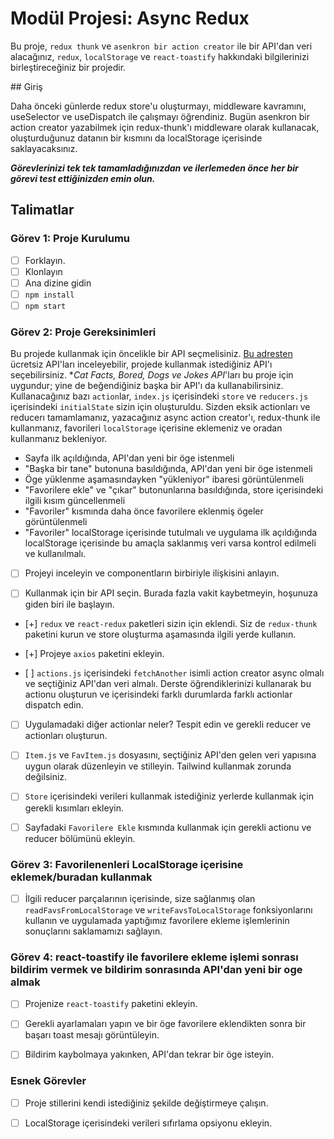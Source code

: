 # Modül Projesi: Async Redux

Bu proje, `redux thunk` ve `asenkron bir action creator` ile bir API'dan veri alacağınız, `redux`, `localStorage` ve `react-toastify` hakkındaki bilgilerinizi birleştireceğiniz bir projedir.

## Giriş

Daha önceki günlerde redux store'u oluşturmayı, middleware kavramını, useSelector ve useDispatch ile çalışmayı öğrendiniz. Bugün asenkron bir action creator yazabilmek için redux-thunk'ı middleware olarak kullanacak, oluşturduğunuz datanın bir kısmını da localStorage içerisinde saklayacaksınız.

**_Görevlerinizi tek tek tamamladığınızdan ve ilerlemeden önce her bir görevi test ettiğinizden emin olun._**

## Talimatlar

### Görev 1: Proje Kurulumu

- [ ] Forklayın.
- [ ] Klonlayın
- [ ] Ana dizine gidin
- [ ] `npm install`
- [ ] `npm start`

### Görev 2: Proje Gereksinimleri

Bu projede kullanmak için öncelikle bir API seçmelisiniz. [Bu adresten](https://apipheny.io/free-api/) ücretsiz API'ları inceleyebilir, projede kullanmak istediğiniz API'ı seçebilirsiniz. \*_Cat Facts, Bored, Dogs ve Jokes API_'ları bu proje için uygundur; yine de beğendiğiniz başka bir API'ı da kullanabilirsiniz. Kullanacağınız bazı `action`lar, `index.js` içerisindeki `store` ve `reducers.js` içerisindeki `initialState` sizin için oluşturuldu. Sizden eksik actionları ve reducerı tamamlamanız, yazacağınız async action creator'ı, redux-thunk ile kullanmanız, favorileri `localStorage` içerisine eklemeniz ve oradan kullanmanız bekleniyor.

- Sayfa ilk açıldığında, API'dan yeni bir öge istenmeli
- "Başka bir tane" butonuna basıldığında, API'dan yeni bir öge istenmeli
- Öge yüklenme aşamasındayken "yükleniyor" ibaresi görüntülenmeli
- "Favorilere ekle" ve "çıkar" butonunlarına basıldığında, store içerisindeki ilgili kısım güncellenmeli
- "Favoriler" kısmında daha önce favorilere eklenmiş ögeler görüntülenmeli
- "Favoriler" localStorage içerisinde tutulmalı ve uygulama ilk açıldığında localStorage içerisinde bu amaçla saklanmış veri varsa kontrol edilmeli ve kullanılmalı.

* [ ] Projeyi inceleyin ve componentların birbiriyle ilişkisini anlayın.

* [ ] Kullanmak için bir API seçin. Burada fazla vakit kaybetmeyin, hoşunuza giden biri ile başlayın.

* [+] `redux` ve `react-redux` paketleri sizin için eklendi. Siz de `redux-thunk` paketini kurun ve store oluşturma aşamasında ilgili yerde kullanın.

* [+] Projeye `axios` paketini ekleyin.

* [ ] `actions.js` içerisindeki `fetchAnother` isimli action creator async olmalı ve seçtiğiniz API'dan veri almalı. Derste öğrendiklerinizi kullanarak bu actionu oluşturun ve içerisindeki farklı durumlarda farklı actionlar dispatch edin.

* [ ] Uygulamadaki diğer actionlar neler? Tespit edin ve gerekli reducer ve actionları oluşturun.

* [ ] `Item.js` ve `FavItem.js` dosyasını, seçtiğiniz API'den gelen veri yapısına uygun olarak düzenleyin ve stilleyin. Tailwind kullanmak zorunda değilsiniz.

* [ ] `Store` içerisindeki verileri kullanmak istediğiniz yerlerde kullanmak için gerekli kısımları ekleyin.

* [ ] Sayfadaki `Favorilere Ekle` kısmında kullanmak için gerekli actionu ve reducer bölümünü ekleyin.

### Görev 3: Favorilenenleri LocalStorage içerisine eklemek/buradan kullanmak

- [ ] İlgili reducer parçalarının içerisinde, size sağlanmış olan `readFavsFromLocalStorage` ve `writeFavsToLocalStorage` fonksiyonlarını kullanın ve uygulamada yaptığımız favorilere ekleme işlemlerinin sonuçlarını saklamamızı sağlayın.

### Görev 4: react-toastify ile favorilere ekleme işlemi sonrası bildirim vermek ve bildirim sonrasında API'dan yeni bir oge almak

- [ ] Projenize `react-toastify` paketini ekleyin.

- [ ] Gerekli ayarlamaları yapın ve bir öge favorilere eklendikten sonra bir başarı toast mesajı görüntüleyin.

- [ ] Bildirim kaybolmaya yakınken, API'dan tekrar bir öge isteyin.

### Esnek Görevler

- [ ] Proje stillerini kendi istediğiniz şekilde değiştirmeye çalışın.

- [ ] LocalStorage içerisindeki verileri sıfırlama opsiyonu ekleyin.
